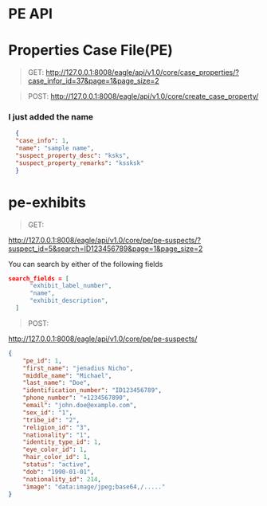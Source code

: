 # PE API

# Properties Case File(PE)
  > GET:
  http://127.0.0.1:8008/eagle/api/v1.0/core/case_properties/?case_infor_id=37&page=1&page_size=2

  > POST:
  http://127.0.0.1:8008/eagle/api/v1.0/core/create_case_property/
> 
  ### I just added the name
  ```json
    {
    "case_info": 1,
    "name": "sample name",
    "suspect_property_desc": "ksks",
    "suspect_property_remarks": "kssksk"
    }
```
# pe-exhibits
> GET:
> 
  http://127.0.0.1:8008/eagle/api/v1.0/core/pe/pe-suspects/?suspect_id=5&search=ID123456789&page=1&page_size=2

  You can search by either of the following fields
  ```json
  search_fields = [
        "exhibit_label_number",
        "name",
        "exhibit_description",
    ]

```
  

>POST:
>
http://127.0.0.1:8008/eagle/api/v1.0/core/pe/pe-suspects/
```json
{
    "pe_id": 1,
    "first_name": "jenadius Nicho",
    "middle_name": "Michael",
    "last_name": "Doe",
    "identification_number": "ID123456789",
    "phone_number": "+1234567890",
    "email": "john.doe@example.com",
    "sex_id": "1",
    "tribe_id": "2",
    "religion_id": "3",
    "nationality": "1",
    "identity_type_id": 1,
    "eye_color_id": 1,
    "hair_color_id": 1,
    "status": "active",
    "dob": "1990-01-01",
    "nationality_id": 214,
    "image": "data:image/jpeg;base64,/....."
}


```





  
